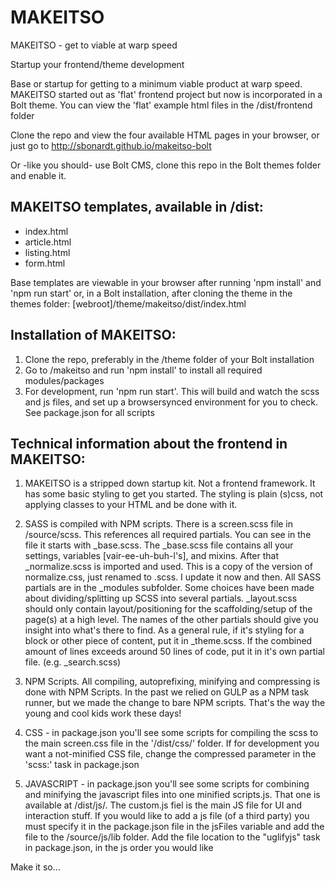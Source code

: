 MAKEITSO
========

MAKEITSO - get to viable at warp speed

Startup your frontend/theme development 

Base or startup for getting to a minimum viable product at warp speed. 
MAKEITSO started out as 'flat' frontend project but now is incorporated
in a Bolt theme. You can view the 'flat' example html files in the /dist/frontend folder

Clone the repo and view the four available HTML pages in your browser, or just go 
to http://sbonardt.github.io/makeitso-bolt

Or -like you should- use Bolt CMS, clone this repo in the Bolt themes folder
and enable it. 


MAKEITSO templates, available in /dist:
---------------------------------------

- index.html
- article.html
- listing.html
- form.html

Base templates are viewable in your browser after running 'npm install' and 'npm run start' or,
in a Bolt installation, after cloning the theme in the themes folder: [webroot]/theme/makeitso/dist/index.html


Installation of MAKEITSO:
-------------------------

1. Clone the repo, preferably in the /theme folder of your Bolt installation
2. Go to /makeitso and run 'npm install' to install all required modules/packages
3. For development, run 'npm run start'. This will build and watch the scss and js files, and set up a browsersynced environment for you to check. See package.json for all scripts


Technical information about the frontend in MAKEITSO:
-----------------------------------------------------

1. MAKEITSO is a stripped down startup kit. Not a frontend framework. It has some basic styling to get you started. The styling is plain (s)css, not applying classes to your HTML and be done with it.

2. SASS is compiled with NPM scripts. There is a screen.scss file in /source/scss. This references all 
required partials. You can see in the file it starts with _base.scss. The _base.scss file contains all your settings,
variables [vair-ee-uh-buh-l's], and mixins. After that _normalize.scss is imported and used. This is a copy of the version of normalize.css,
just renamed to .scss. I update it now and then.
All SASS partials are in the _modules subfolder. Some choices have been made about dividing/splitting up SCSS into several 
partials. _layout.scss should only contain layout/positioning for the scaffolding/setup of the page(s) at a high level. The
names of the other partials should give you insight into what's there to find. As a general rule, if it's styling for a block or 
other piece of content, put it in _theme.scss. If the combined amount of lines exceeds around 50 lines of code, put it in it's own partial file. (e.g. _search.scss)

3. NPM Scripts. All compiling, autoprefixing, minifying and compressing is done with NPM Scripts. In the past we relied on GULP as a NPM task runner, but we made the change to bare NPM scripts. That's the way the young and cool kids work these days!

4. CSS - in package.json you'll see some scripts for compiling the scss to the main screen.css file in the '/dist/css/' folder. If for development you want a not-minified CSS file, change the compressed parameter in the 'scss:' task in package.json

5. JAVASCRIPT - in package.json you'll see some scripts for combining and minifying the javascript files into one minified scripts.js. That one is available at /dist/js/. The custom.js fiel is the main JS file for UI and interaction stuff. If you would like to add a js file (of a third party) you must specify it in the package.json file in the jsFiles variable and add the file to the /source/js/lib folder. Add the file location to the "uglifyjs" task in package.json, in the js order you would like


Make it so...
